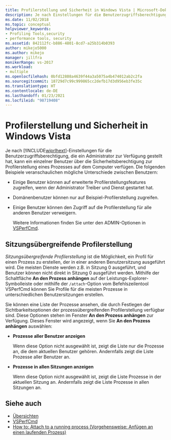 ```yaml
---
title: Profilerstellung und Sicherheit in Windows Vista | Microsoft-Dokumentation
description: Je nach Einstellungen für die Benutzerzugriffsberechtigung, die zur Verfügung stehen, kann ein einzelner Benutzer über die Sicherheitsberechtigung zur Profilerstellung eines Prozesses auf dem Computer verfügen.
ms.date: 11/02/2018
ms.topic: conceptual
helpviewer_keywords:
- Profiling Tools,security
- performance tools, security
ms.assetid: 842112fc-b886-4801-8cd7-a25b314b0393
author: mikejo5000
ms.author: mikejo
manager: jillfra
monikerRange: vs-2017
ms.workload:
- multiple
ms.openlocfilehash: 0bfd12808a4639f44a3a5075a4b474012ab2c2fa
ms.sourcegitcommit: 18729d7c99c999865cc2defb17d3d956eb3fe35c
ms.translationtype: HT
ms.contentlocale: de-DE
ms.lasthandoff: 01/23/2021
ms.locfileid: "98719408"
---
```

# <a name="profiling-and-windows-vista-security"></a>Profilerstellung und Sicherheit in Windows Vista

Je nach [!INCLUDE[wiprlhext](../debugger/includes/wiprlhext_md.md)]-Einstellungen für die Benutzerzugriffsberechtigung, die ein Administrator zur Verfügung gestellt hat, kann ein einzelner Benutzer über die Sicherheitsberechtigung zur Profilerstellung eines Prozesses auf dem Computer verfügen. Die folgenden Beispiele veranschaulichen mögliche Unterschiede zwischen Benutzern:

- Einige Benutzer können auf erweiterte Profilerstellungsfeatures zugreifen, wenn der Administrator Treiber und Dienst gestartet hat.

- Domänenbenutzer können nur auf Beispiel-Profilerstellung zugreifen.

- Einige Benutzer können den Zugriff auf die Profilerstellung für alle anderen Benutzer verweigern.

  Weitere Informationen finden Sie unter den ADMIN-Optionen in [VSPerfCmd](../profiling/vsperfcmd.md).

## <a name="cross-session-profiling"></a>Sitzungsübergreifende Profilerstellung

*Sitzungsübergreifende Profilerstellung* ist die Möglichkeit, ein Profil für einen Prozess zu erstellen, der in einer anderen Benutzersitzung ausgeführt wird. Die meisten Dienste werden z.B. in Sitzung 0 ausgeführt, und Benutzer können nicht direkt in Sitzung 0 ausgeführt werden. Mithilfe der Schaltfläche **An den Prozess anhängen** auf der Leistungs-Explorer-Symbolleiste oder mithilfe der `/attach`-Option vom Befehlszeilentool VSPerfCmd können Sie Profile für die meisten Prozesse in unterschiedlichen Benutzersitzungen erstellen.

Sie können eine Liste der Prozesse ansehen, die durch Festlegen der Sichtbarkeitsoptionen der prozessübergreifenden Profilerstellung verfügbar sind. Diese Optionen stehen im Fenster **An den Prozess anhängen** zur Verfügung. Dieses Fenster wird angezeigt, wenn Sie **An den Prozess anhängen** auswählen:

- **Prozesse aller Benutzer anzeigen**

  Wenn diese Option nicht ausgewählt ist, zeigt die Liste nur die Prozesse an, die dem aktuellen Benutzer gehören. Andernfalls zeigt die Liste Prozesse aller Benutzer an.

- **Prozesse in allen Sitzungen anzeigen**

  Wenn diese Option nicht ausgewählt ist, zeigt die Liste Prozesse in der aktuellen Sitzung an. Andernfalls zeigt die Liste Prozesse in allen Sitzungen an.

## <a name="see-also"></a>Siehe auch

- [Übersichten](../profiling/overviews-performance-tools.md)
- [VSPerfCmd](../profiling/vsperfcmd.md)
- [How to: Attach to a running process (Vorgehensweise: Anfügen an einen laufenden Prozess)](/previous-versions/visualstudio/visual-studio-2010/c6wf8e4z\(v\=vs.100\))
